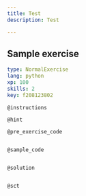 ```yaml
---
title: Test
description: Test

---
```

## Sample exercise

```yaml
type: NormalExercise
lang: python
xp: 100
skills: 2
key: f208123802
```


`@instructions`

`@hint`

`@pre_exercise_code`
```{python}

```

`@sample_code`
```{python}

```

`@solution`
```{python}

```

`@sct`
```{python}

```
